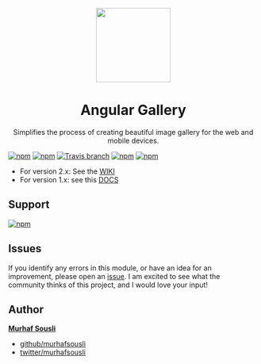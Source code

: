 <p align="center">
  <img width="150px" src="https://user-images.githubusercontent.com/8130692/36171173-ad0da54c-1112-11e8-85bf-843c5f70efdc.png" style="max-width:100%;">
</p>
<h1 align="center">Angular Gallery</h1>

<p align="center">Simplifies the process of creating beautiful image gallery for the web and mobile devices.</p>


[![npm](https://img.shields.io/badge/demo-online-ed1c46.svg)](https://murhafsousli.github.io/ngx-gallery/)
[![npm](https://img.shields.io/npm/v/@ngx-gallery/core.svg?maxAge=2592000?style=plastic)](https://www.npmjs.com/package/@ngx-gallery/core)
[![Travis branch](https://travis-ci.org/MurhafSousli/ngx-gallery.svg?branch=master)](https://travis-ci.org/MurhafSousli/ngx-gallery)
[![npm](https://img.shields.io/npm/dt/@ngx-gallery/core.svg?maxAge=2592000?style=plastic)](https://www.npmjs.com/package/@ngx-gallery/core)
[![npm](https://img.shields.io/npm/l/express.svg?maxAge=2592000)](/LICENSE)


- For version 2.x: See the [WIKI](https://github.com/MurhafSousli/ngx-gallery/wiki)
- For version 1.x: see this [DOCS](/README_V1.md)

## Support

[![npm](https://c5.patreon.com/external/logo/become_a_patron_button.png)](https://www.patreon.com/bePatron?u=5594898)

## Issues

If you identify any errors in this module, or have an idea for an improvement, please open an [issue](https://github.com/MurhafSousli/@ngx-gallery/core/issues). I am excited to see what the community thinks of this project, and I would love your input!

## Author

 **[Murhaf Sousli](http://murhafsousli.com)**

- [github/murhafsousli](https://github.com/MurhafSousli)
- [twitter/murhafsousli](https://twitter.com/MurhafSousli)
